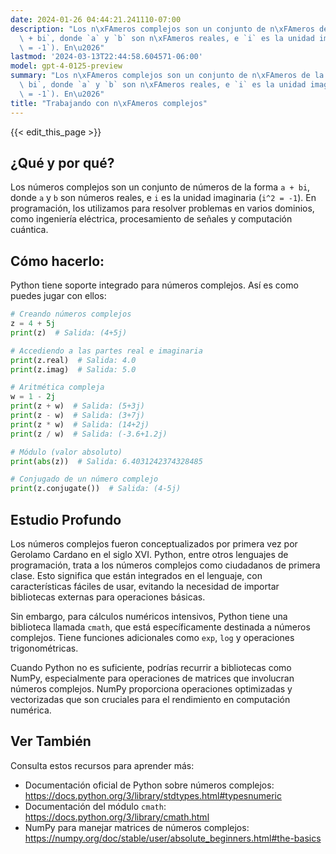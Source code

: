 ```yaml
---
date: 2024-01-26 04:44:21.241110-07:00
description: "Los n\xFAmeros complejos son un conjunto de n\xFAmeros de la forma `a\
  \ + bi`, donde `a` y `b` son n\xFAmeros reales, e `i` es la unidad imaginaria (`i^2\
  \ = -1`). En\u2026"
lastmod: '2024-03-13T22:44:58.604571-06:00'
model: gpt-4-0125-preview
summary: "Los n\xFAmeros complejos son un conjunto de n\xFAmeros de la forma `a +\
  \ bi`, donde `a` y `b` son n\xFAmeros reales, e `i` es la unidad imaginaria (`i^2\
  \ = -1`). En\u2026"
title: "Trabajando con n\xFAmeros complejos"
---
```


{{< edit_this_page >}}

## ¿Qué y por qué?
Los números complejos son un conjunto de números de la forma `a + bi`, donde `a` y `b` son números reales, e `i` es la unidad imaginaria (`i^2 = -1`). En programación, los utilizamos para resolver problemas en varios dominios, como ingeniería eléctrica, procesamiento de señales y computación cuántica.

## Cómo hacerlo:
Python tiene soporte integrado para números complejos. Así es como puedes jugar con ellos:

```Python
# Creando números complejos
z = 4 + 5j
print(z)  # Salida: (4+5j)

# Accediendo a las partes real e imaginaria
print(z.real)  # Salida: 4.0
print(z.imag)  # Salida: 5.0

# Aritmética compleja
w = 1 - 2j
print(z + w)  # Salida: (5+3j)
print(z - w)  # Salida: (3+7j)
print(z * w)  # Salida: (14+2j)
print(z / w)  # Salida: (-3.6+1.2j)

# Módulo (valor absoluto)
print(abs(z))  # Salida: 6.4031242374328485

# Conjugado de un número complejo
print(z.conjugate())  # Salida: (4-5j)
```

## Estudio Profundo
Los números complejos fueron conceptualizados por primera vez por Gerolamo Cardano en el siglo XVI. Python, entre otros lenguajes de programación, trata a los números complejos como ciudadanos de primera clase. Esto significa que están integrados en el lenguaje, con características fáciles de usar, evitando la necesidad de importar bibliotecas externas para operaciones básicas.

Sin embargo, para cálculos numéricos intensivos, Python tiene una biblioteca llamada `cmath`, que está específicamente destinada a números complejos. Tiene funciones adicionales como `exp`, `log` y operaciones trigonométricas.

Cuando Python no es suficiente, podrías recurrir a bibliotecas como NumPy, especialmente para operaciones de matrices que involucran números complejos. NumPy proporciona operaciones optimizadas y vectorizadas que son cruciales para el rendimiento en computación numérica.

## Ver También
Consulta estos recursos para aprender más:

- Documentación oficial de Python sobre números complejos: https://docs.python.org/3/library/stdtypes.html#typesnumeric
- Documentación del módulo `cmath`: https://docs.python.org/3/library/cmath.html
- NumPy para manejar matrices de números complejos: https://numpy.org/doc/stable/user/absolute_beginners.html#the-basics
